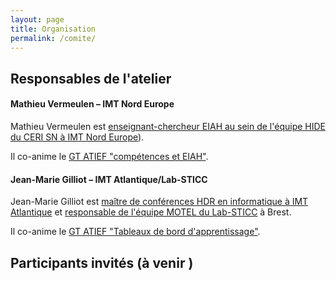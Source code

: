 ```yaml
---
layout: page
title: Organisation
permalink: /comite/
---
```


## Responsables de l'atelier
#### Mathieu Vermeulen – IMT Nord Europe 
Mathieu Vermeulen est [enseignant-chercheur EIAH au sein de l'équipe HIDE du CERI SN à IMT Nord Europe](https://recherche.imt-nord-europe.fr/personnel/vermeulen-mathieu/)). 

Il co-anime le [GT ATIEF "compétences et EIAH"](http://www.atief.fr/content/gt-comp%C3%A9tences-et-eiah).

#### Jean-Marie Gilliot  –  IMT Atlantique/Lab-STICC
Jean-Marie Gilliot est [maître de conférences HDR en informatique à IMT Atlantique](https://www.imt-atlantique.fr/fr/personne/jean-marie-gilliot) et [responsable de l'équipe MOTEL du Lab-STICC](https://labsticc.fr/fr/equipes/motel) à Brest. 

Il co-anime le [GT ATIEF "Tableaux de bord d'apprentissage"](http://www.atief.fr/content/gt-tba).
 

## Participants invités (à venir )
